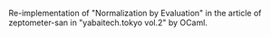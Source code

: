 Re-implementation of "Normalization by Evaluation" in the article of zeptometer-san in "yabaitech.tokyo vol.2" by OCaml.
